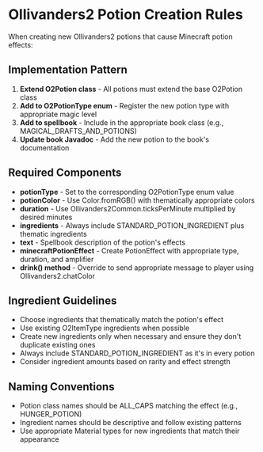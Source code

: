 # Ollivanders2 Potion Creation Rules

When creating new Ollivanders2 potions that cause Minecraft potion effects:

## Implementation Pattern
1. **Extend O2Potion class** - All potions must extend the base O2Potion class
2. **Add to O2PotionType enum** - Register the new potion type with appropriate magic level
3. **Add to spellbook** - Include in the appropriate book class (e.g., MAGICAL_DRAFTS_AND_POTIONS)
4. **Update book Javadoc** - Add the new potion to the book's documentation

## Required Components
- **potionType** - Set to the corresponding O2PotionType enum value
- **potionColor** - Use Color.fromRGB() with thematically appropriate colors
- **duration** - Use Ollivanders2Common.ticksPerMinute multiplied by desired minutes
- **ingredients** - Always include STANDARD_POTION_INGREDIENT plus thematic ingredients
- **text** - Spellbook description of the potion's effects
- **minecraftPotionEffect** - Create PotionEffect with appropriate type, duration, and amplifier
- **drink() method** - Override to send appropriate message to player using Ollivanders2.chatColor

## Ingredient Guidelines
- Choose ingredients that thematically match the potion's effect
- Use existing O2ItemType ingredients when possible
- Create new ingredients only when necessary and ensure they don't duplicate existing ones
- Always include STANDARD_POTION_INGREDIENT as it's in every potion
- Consider ingredient amounts based on rarity and effect strength

## Naming Conventions
- Potion class names should be ALL_CAPS matching the effect (e.g., HUNGER_POTION)
- Ingredient names should be descriptive and follow existing patterns
- Use appropriate Material types for new ingredients that match their appearance